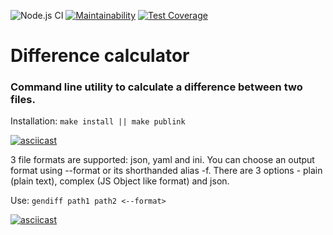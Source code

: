 ![Node.js CI](https://github.com/v1valasvegan/frontend-project-lvl2/workflows/Node.js%20CI/badge.svg)
[![Maintainability](https://api.codeclimate.com/v1/badges/32e6397ed9c19dd486b0/maintainability)](https://codeclimate.com/github/v1valasvegan/frontend-project-lvl2/maintainability)
[![Test Coverage](https://api.codeclimate.com/v1/badges/32e6397ed9c19dd486b0/test_coverage)](https://codeclimate.com/github/v1valasvegan/frontend-project-lvl2/test_coverage)
# Difference calculator

### Command line utility to calculate a difference between two files.


Installation: `make install || make publink`


[![asciicast](https://asciinema.org/a/BBIP3lxKyBluStNZD2JYlGzu4.svg)](https://asciinema.org/a/BBIP3lxKyBluStNZD2JYlGzu4)


3 file formats are supported: json, yaml and ini. You can choose an output format using --format or its shorthanded alias -f. There are 3 options - plain (plain text), complex (JS Object like format) and json.


Use: `gendiff path1 path2 <--format>`


[![asciicast](https://asciinema.org/a/gP4SNlgX9lwt7tsASrepvtc4V.svg)](https://asciinema.org/a/gP4SNlgX9lwt7tsASrepvtc4V)



